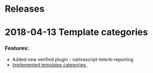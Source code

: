 # Releases


# 2018-04-13 Template categories

  ### Features:
 -  Added new verified plugin - nativescript-telerik-reporting 
 - [Implemented templates categories.](https://github.com/NativeScript/marketplace-feedback/issues/107)
